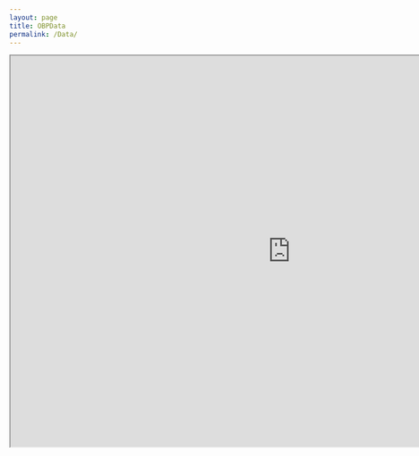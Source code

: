 ```yaml
---
layout: page
title: OBPData
permalink: /Data/
---
```

<iframe width=1000 height=700 src="https://docs.google.com/spreadsheets/d/e/2PACX-1vRkqlcT56PrsvJQHQcj95Csgn6emEPPiaj_OecV-MAUQ2gAL6jlJ-fH7EpgI_2RyKdzIFzDhgR9NZ8S/pubhtml?gid=459615944&amp;single=true&amp;widget=true&amp;headers=false"></iframe>